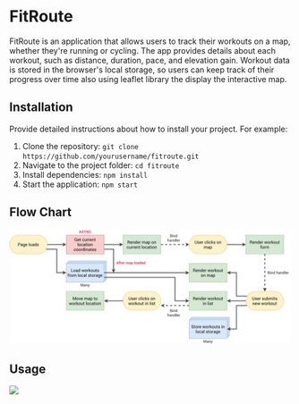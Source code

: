 # FitRoute

FitRoute is an application that allows users to track their workouts on a map, whether they're running or cycling. The app provides details about each workout, such as distance, duration, pace, and elevation gain. Workout data is stored in the browser's local storage, so users can keep track of their progress over time also using leaflet library the display the interactive map.


## Installation

Provide detailed instructions about how to install your project. For example:

1. Clone the repository: `git clone https://github.com/yourusername/fitroute.git`
2. Navigate to the project folder: `cd fitroute`
3. Install dependencies: `npm install`
4. Start the application: `npm start`
## **Flow Chart**

<img src="/FitRoute-flowchart.png"/>

## Usage

<img src="Demo.gif"/>
